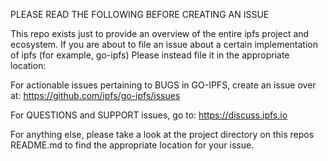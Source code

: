 PLEASE READ THE FOLLOWING BEFORE CREATING AN ISSUE

This repo exists just to provide an overview of the entire ipfs project and
ecosystem.  If you are about to file an issue about a certain implementation of
ipfs (for example, go-ipfs) Please instead file it in the appropriate location:

For actionable issues pertaining to BUGS in GO-IPFS, create an issue over at:
https://github.com/ipfs/go-ipfs/issues

For QUESTIONS and SUPPORT issues, go to:
https://discuss.ipfs.io

For anything else, please take a look at the project directory on this repos
README.md to find the appropriate location for your issue.
